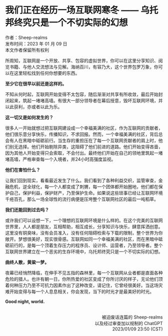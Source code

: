 # 我们正在经历一场互联网寒冬 —— 乌托邦终究只是一个不切实际的幻想
<div
    style="color: var(--md-default-fg-color--lighter); font-size: 14px;"
>作者：Sheep-realms<br>发布时间：2023 年 01 月 09 日<br>本文作者保留所有权利</div>

所周知，互联网是一个开放、共享、包容的虚拟世界，你可以在这里分享知识、阅览书籍、与他人交流想法与见解。海纳百川，有容乃大，这个世界包罗万象，你可以在这里轻松找到任何你想要的东西。

**至少它在很早以前还是这样的。**

不知从何时起，互联网开始变得不太包容，随后渐渐对共享有所收敛，最后开始封闭起来，筑起一堵堵高墙。有很大一部分领导者在幕后授意，毁坏互联网环境，并以此获利，亦或者以此为乐。

**这一切又是如何发生的？**

很多人一开始就想过把互联网建设成一个幸福美满的社区，作为互联网的贡献者，他们很乐意分享快乐，传播知识，不求回报。然而，一个幸福美满的社区，背后总会有人在黑暗中砥砺前行。当生存的重担压在了每一个互联网贡献者的肩上时，他们别无选择。他们开始剔除异类，这阻碍了他们前进的道路。他们开始变得吝啬，因为其他人开始变得只会索取，不会付出。最终他们开始在自己的领地里筑起一堵堵高墙，严格审查每一个入境者，并24小时高强度监视。

**他们在害怕什么？**

让我们回到现实，看看最近发生了什么。我们看到了各种利益交织，监管审查，金融危机，逆全球化，每一个人都变成了刺猬，每一个团体都开始圈地，他们都在保护自己，保护利益，保护财产，乃至保护生命。如果说这些琐事已经让互联网环境千疮百孔，那么一场全球性的流行病便是压垮整个互联网社区的最后一吨稻草。

**我们还能回到过去吗？**

或许我们可以设想一下，一个理想的互联网环境是什么样的。在这个完美的互联网世界里，人人都是朋友，互相帮助，相互成长，分享知识与快乐，肆意挥洒创意。这里没有铜臭味，没有会员准入，没有任何阻碍检索与下载的限制，整个世界为你敞开。梦想很美好，现实很骨感。互联网如同一个幸福美满的社区，而在黑暗中砥砺前行的，是每一个顶着生存压力的程序员、设计师、运营者，乃至领导者。整个互联网世界建立在一个恶劣的生存环境中，乌托邦终究只是一个不切实际的幻想。

**曲终人散，黄粱一梦。**

夜幕已经悄然降临，在伸手不见五指的森林里，每一个互联网从业者都是直面各种危险的猎人。也许有朝一日，你所热爱的社区变成了你所讨厌的样子，无论他们顶着何种压力乃至不可抗力因素作出了这种改变，请记住，它曾经很美好。当这场灾难开始变得与每一个人息息相关，你会发现，当下的时光才是最美好的时光。

**Good night, world.**

<br>
<div style="text-align: right;">被迫废话连篇的 Sheep-realms<br>
以及经过审查加以规制的 ChatGPT<br>
2023/01/09 23:50 (CST)</div>

